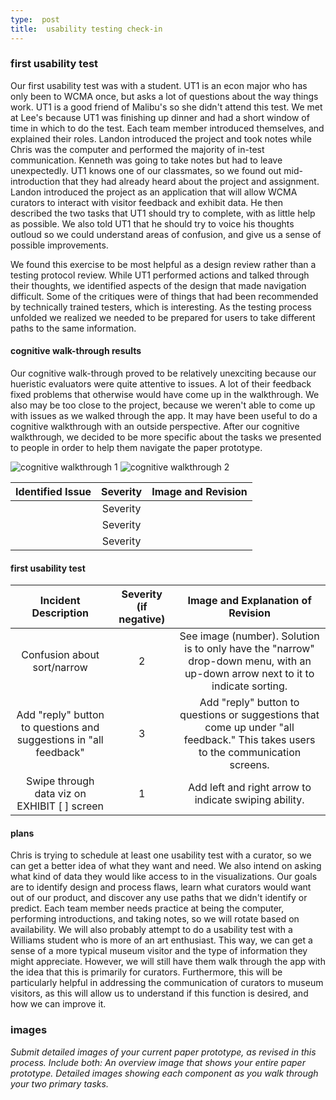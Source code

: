 ```yaml
---
type:  post
title:  usability testing check-in
---
```


### first usability test

Our first usability test was with a student. UT1 is an econ major who has only been to WCMA once, but asks a lot of questions about the way things work. UT1 is a good friend of Malibu's so she didn't attend this test. We met at Lee's because UT1 was finishing up dinner and had a short window of time in which to do the test. Each team member introduced themselves, and explained their roles. Landon introduced the project and took notes while Chris was the computer and performed the majority of in-test communication. Kenneth was going to take notes but had to leave unexpectedly. UT1 knows one of our classmates, so we found out mid-introduction that they had already heard about the project and assignment. Landon introduced the project as an application that will allow WCMA curators to interact with visitor feedback and exhibit data. He then described the two tasks that UT1 should try to complete, with as little help as possible. We also told UT1 that he should try to voice his thoughts outloud so we could understand areas of confusion, and give us a sense of possible improvements.

We found this exercise to be most helpful as a design review rather than a testing protocol review. While UT1 performed actions and talked through their thoughts, we identified aspects of the design that made navigation difficult. Some of the critiques were of things that had been recommended by technically trained testers, which is interesting. As the testing process unfolded we realized we needed to be prepared for users to take different paths to the same information. 


#### cognitive walk-through results
Our cognitive walk-through proved to be relatively unexciting because our hueristic evaluators were quite attentive to issues. A lot of their feedback fixed problems that otherwise would have come up in the walkthrough. We also may be too close to the project, because we weren't able to come up with issues as we walked through the app. It may have been useful to do a cognitive walkthrough with an outside perspective. After our cognitive walkthrough, we decided to be more specific about the tasks we presented to people in order to help them navigate the paper prototype. 

![cognitive walkthrough 1](/museum-experience/images/prototyping/cognitive-walkthrough1.JPG)
![cognitive walkthrough 2](/museum-experience/images/prototyping/cognitive-walkthrough2.JPG)

|       Identified Issue            |             Severity                      |       Image and Revision    |
|:---------------------------------:|:-----------------------------------------:|:---------------------------:|
|                                   |             Severity                      |                                                           |
|                                   |             Severity                      |                                                           |    
|                                   |             Severity                      |                                                           | 


#### first usability test

|       Incident Description        | Severity (if negative) |      Image and Explanation of Revision |         
|:---------------------------------:|:----------------------:|:--------------------------------------:|
|   Confusion about sort/narrow     |            2            |    See image (number).  Solution is to only have the "narrow" drop-down menu, with an up-down arrow next to it to indicate sorting.    |
|   Add "reply" button to questions and suggestions in "all feedback"     |   3       |   Add "reply" button to questions or suggestions that come up under "all feedback." This takes users to the communication screens. |    
|   Swipe through data viz on EXHIBIT [  ] screen     |      1                  |  Add left and right arrow to indicate swiping ability.  |    

#### plans
Chris is trying to schedule at least one usability test with a curator, so we can get a better idea of what they want and need. We also intend on asking what kind of data they would like access to in the visualizations. Our goals are to identify design and process flaws, learn what curators would want out of our product, and discover any use paths that we didn't identify or predict. Each team member needs practice at being the computer, performing introductions, and taking notes, so we will rotate based on availability. We will also probably attempt to do a usability test with a Williams student who is more of an art enthusiast. This way, we can get a sense of a more typical museum visitor and the type of information they might appreciate. However, we will still have them walk through the app with the idea that this is primarily for curators. Furthermore, this will be particularly helpful in addressing the communication of curators to museum visitors, as this will allow us to understand if this function is desired, and how we can improve it.

### images

*Submit detailed images of your current paper prototype, as revised in this process. Include both:
An overview image that shows your entire paper prototype.
Detailed images showing each component as you walk through your two primary tasks.*


